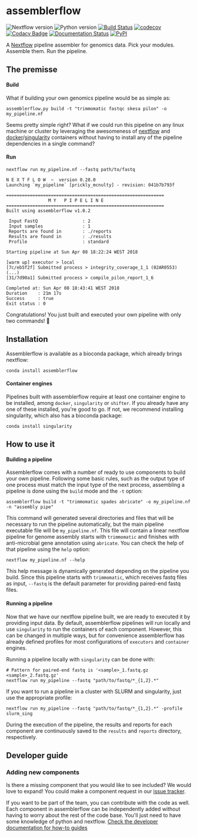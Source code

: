 # assemblerflow

![Nextflow version](https://img.shields.io/badge/nextflow->0.26.0-brightgreen.svg)
![Python version](https://img.shields.io/badge/python-3.6-brightgreen.svg)
[![Build Status](https://travis-ci.org/ODiogoSilva/assemblerflow.svg?branch=master)](https://travis-ci.org/ODiogoSilva/assemblerflow)
[![codecov](https://codecov.io/gh/ODiogoSilva/assemblerflow/branch/master/graph/badge.svg)](https://codecov.io/gh/ODiogoSilva/assemblerflow)
[![Codacy Badge](https://api.codacy.com/project/badge/Grade/f518854f780b41a08ca2fb1c14e360f0)](https://www.codacy.com/app/o.diogosilva/assemblerflow?utm_source=github.com&amp;utm_medium=referral&amp;utm_content=ODiogoSilva/assemblerflow&amp;utm_campaign=Badge_Grade)
[![Documentation Status](https://readthedocs.org/projects/assemblerflow/badge/?version=latest)](http://assemblerflow.readthedocs.io/en/latest/?badge=latest)
[![PyPI](https://img.shields.io/pypi/v/assemblerflow.svg)](https://pypi.python.org/pypi/assemblerflow/1.0.0rc3)

A [Nextflow](https://www.nextflow.io/) pipeline assembler for genomics data.
Pick your modules. Assemble them. Run the pipeline.

## The premisse

#### Build

What if building your own genomics pipeline would be as simple as:

```
assemblerflow.py build -t "trimmomatic fastqc skesa pilon" -o my_pipeline.nf
```

Seems pretty simple right? What if we could run this pipeline on any linux machine or cluster by leveraging
the awesomeness of [nextflow](https://www.nextflow.io/) and [docker](https://www.docker.com/)/[singularity](http://singularity.lbl.gov/)
containers without having to install any of the pipeline dependencies in a single command?

#### Run

```
nextflow run my_pipeline.nf --fastq path/to/fastq

N E X T F L O W  ~  version 0.28.0
Launching `my_pipeline` [prickly_mcnulty] - revision: 041b7b793f

============================================================
                M Y   P I P E L I N E
============================================================
Built using assemblerflow v1.0.2

 Input FastQ                 : 2
 Input samples               : 1
 Reports are found in        : ./reports
 Results are found in        : ./results
 Profile                     : standard

Starting pipeline at Sun Apr 08 18:22:24 WEST 2018

[warm up] executor > local
[7c/eb5f2f] Submitted process > integrity_coverage_1_1 (02AR0553)
(...)
[31/7d90a1] Submitted process > compile_pilon_report_1_6

Completed at: Sun Apr 08 18:43:41 WEST 2018
Duration    : 21m 17s
Success     : true
Exit status : 0
```

Congratulations! You just built and executed your own pipeline with
only two commands! :tada:

## Installation

Assemblerflow is available as a bioconda package, which already brings
nextflow:

```
conda install assemblerflow
```

#### Container engines

Pipelines built with assemblerflow require at least one container
engine to be installed, among `docker`, `singularity` or `shifter`.
If you already have any one of these installed, you're good to go.
If not, we recommend installing singularity, which also has a bioconda
package:

```
conda install singularity
```

## How to use it

#### Building a pipeline

Assemblerflow comes with a number of ready to use components to build your
own pipeline. Following some basic rules, such as the output type of one process
must match the input type of the next process, assembling a pipeline is done
using the `build` mode and the `-t` option:

```
assemblerflow build -t "trimmomatic spades abricate" -o my_pipeline.nf -n "assembly pipe"
```

This command will generated several directories and files that will be
necessary to run the pipeline automatically, but the main pipeline executable
file will be `my_pipeline.nf`. This file will contain a linear nextflow pipeline
for genome assembly starts with `trimmomatic` and finishes with anti-microbial
gene annotation using `abricate`. You can check the help of that pipeline
using the `help` option:

```
nextflow my_pipeline.nf --help
```

This help message is dynamically generated depending on the pipeline you build.
Since this pipeline starts with `trimmomatic`, which receives fastq files as input,
`--fastq` is the default parameter for providing paired-end fastq files.

#### Running a pipeline

Now that we have our nextflow pipeline built, we are ready to executed it by
providing input data. By default, assemblerflow pipelines will run locally and use
`singularity` to run the containers of each component. However, this can be
changed in multiple ways, but for convenience assemblerflow has already defined
profiles for most configurations of `executors` and `container` engines.

Running a pipeline locally with `singularity` can be done with:

```
# Pattern for paired-end fastq is '<sample>_1.fastq.gz <sample>_2.fastq.gz'
nextflow run my_pipeline --fastq "path/to/fastq/*_{1,2}.*"
```

If you want to run a pipeline in a cluster with SLURM and singularity, just use
the appropriate profile:

```
nextflow run my_pipeline --fastq "path/to/fastq/*_{1,2}.*" -profile slurm_sing
```

During the execution of the pipeline, the results and reports for each component
are continuously saved to the `results` and `reports` directory, respectively.

## Developer guide

### Adding new components

Is there a missing component that you would like to see included? We would love
to expand! You could make a component request in our
[issue tracker](https://github.com/ODiogoSilva/assemblerflow/issues).

If you want to be part of the team, you can contribute with the code as well. Each component
in assemblerflow can be independently added without having to worry about
the rest of the code base. You'll just need to have some knowledge of python
and nextflow. [Check the developer documentation for how-to guides](http://assemblerflow.readthedocs.io/en/latest/)
